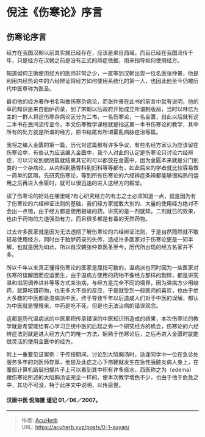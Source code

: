 # 倪注《伤寒论》序言


<!--more-->

## 伤寒论序言

经方在我国汉朝以前其实就已经存在，应该是来自西域，而且已经在我国流传千年，只是经方在汉朝之前是没有正式的辨症依据，用来指导如何使用经方。

知道如何正确使用经方的医师非常之少，一直等到汉朝出现一位名医张仲景，他是利用内经热论中的六经辨证将经方如何使用系统化的第一人，也因此他至今仍被历代中医尊称为医圣。

最初他的经方著作书名叫做伤寒杂病论，而张仲景在此书的前言中就有说明，他的草药知识是来自胎胪药录，到了宋朝以后政府开始成立所谓制版局，当时以林亿为主的一群人将这伤寒杂病论区分为二书，一名伤寒论，一名金匮，自此以后就有这二本书在民间流传至今，本文伤寒教学课程就是指这第一本书伤寒论的教学，其中所有的处方就是所谓的经方，原书结尾有所谓霍乱病脉症治等篇。

我将之编入金匮的第一篇，历代对这篇都有许多争议，有些名经方家认为应该留在伤寒论中，有些认为应该编入金匮中，我个人对此的认定是伤寒论只讨论六经辨症，可以讨论到厥阴篇就结束其它的可以都放在金匮中，因为金匮本来就是分门别类的一个杂病论，从内科到肠胃科到妇科等等都有，如此后来的学者就比较容易做一简单的区隔，先研究伤寒论，等到所有伤寒论的六经辨症条辨都能够很纯熟的运用之后再进入金匮时，就可以很迅速的进入这经方的殿堂。

读了伤寒论的好处在哪里呢?有心研究经方的有志之士必须知道一点，就是因为有了伤寒论的六经辨证法则的基础，我们经方家就敢大剂的、大量的使用经方绝对不会出一点错，由于经方都是使用极峻的药，讲究的是一剂就知，二剂就已的效果，也由于药物的力道强劲有力，而且很多都是有毒的天然药物。

过去许多医家就是因为无法透彻了解伤寒论的六经辨证法则，于是自然而然就不敢轻易使用经方，同时由于胎胪药录的失传，造成许多医家对于伤寒论更是一知半解，也就是因为如此，所以自汉朝张仲景医圣至今，历代所出现的经方名家并不多。

所以千年以来真正懂得伤寒论的医家是屈指可数的，温病派也同时因为一些医家对伤寒的误解因而应运而生，由于温病方使用的药物不像经方那样的剽悍，都是讲究温和滋阴调养进补等等方式来治病，与经方是完全不同的境界，因为温病方少用峻药，就算吃错药物，也无多大不良的反应，于是就受到一般医师的喜欢，也由于绝大多数的中医都是温病派中医，终于导致千年以后造成人们对于中医的误解，都认为中医就是慢慢来，中药是吃不死，但是也无法治病的错误观念。

这都是历代温病派的中医累积传承错误的中医知识所造成的结果，本次伤寒论的教学就是希望能给有心学习正统中医的后起之秀一个研究经方的机会，伤寒论的六经辨症法则就是进入经方大门的唯一方法，娴熟于伤寒论后，之后再进入金匮时就能很灵活的使用金匮中的经方。

附上一重要见证案例：于传授期间，讨论到大陷胸汤时，适逢同学中一位在急诊处服务多年的刘医师存厚，他提及此症之心下痞鞕就发生在急性胰脏炎病人身上，在腹部计算机断层扫描片子上可以看到其中积有许多痰水，西医称之为（edema）跟伤寒论所述的大陷胸汤证完全一样的。使本次教学增色不少，也由于他于危急之中，其功不可没，特于此序文中说明，以传后世。

#### 汉唐中医 倪海厦 谨记 01／06／2007。

---

> 作者: [AcuHerb](https://acuherb.xyz)  
> URL: https://acuherb.xyz/posts/0-1-xuyan/  


